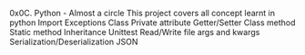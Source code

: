 0x0C. Python - Almost a circle
This project covers all concept learnt in python
Import
Exceptions
Class
Private attribute
Getter/Setter
Class method
Static method
Inheritance
Unittest
Read/Write file
args and kwargs
Serialization/Deserialization
JSON
